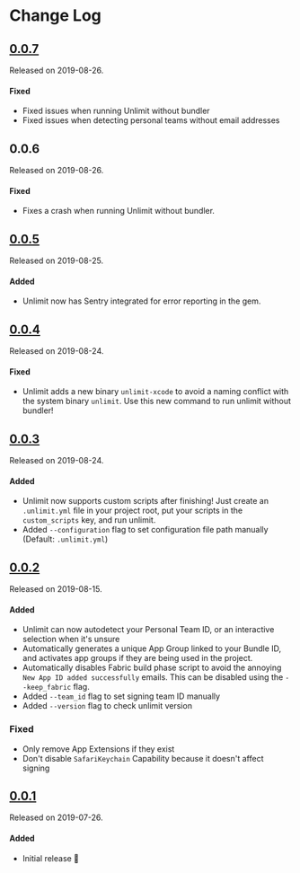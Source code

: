 # Change Log

## [0.0.7](https://github.com/biocross/unlimit/releases/tag/0.0.7)
Released on 2019-08-26.

#### Fixed
- Fixed issues when running Unlimit without bundler
- Fixed issues when detecting personal teams without email addresses

## 0.0.6
Released on 2019-08-26.

#### Fixed
- Fixes a crash when running Unlimit without bundler.

## [0.0.5](https://github.com/biocross/unlimit/releases/tag/0.0.5)
Released on 2019-08-25.

#### Added
- Unlimit now has Sentry integrated for error reporting in the gem.

## [0.0.4](https://github.com/biocross/unlimit/releases/tag/0.0.4)
Released on 2019-08-24.

#### Fixed
- Unlimit adds a new binary `unlimit-xcode` to avoid a naming conflict with the system binary `unlimit`. Use this new command to run unlimit without bundler! 

## [0.0.3](https://github.com/biocross/unlimit/releases/tag/0.0.3)
Released on 2019-08-24.

#### Added
- Unlimit now supports custom scripts after finishing! Just create an `.unlimit.yml` file in your project root, put your scripts in the `custom_scripts` key, and run unlimit.
- Added `--configuration` flag to set configuration file path manually (Default: `.unlimit.yml`)

## [0.0.2](https://github.com/biocross/unlimit/releases/tag/0.0.2)
Released on 2019-08-15.

#### Added
- Unlimit can now autodetect your Personal Team ID, or an interactive selection when it's unsure
- Automatically generates a unique App Group linked to your Bundle ID, and activates app groups if they are being used in the project.
- Automatically disables Fabric build phase script to avoid the annoying `New App ID added successfully` emails. This can be disabled using the `--keep_fabric` flag.
- Added `--team_id` flag to set signing team ID manually
- Added `--version` flag to check unlimit version

### Fixed
- Only remove App Extensions if they exist
- Don't disable `SafariKeychain` Capability because it doesn't affect signing

## [0.0.1](https://github.com/biocross/unlimit/releases/tag/0.0.1)
Released on 2019-07-26.

#### Added
- Initial release 🎉